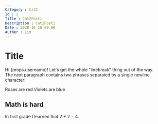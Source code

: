 ```yaml
---
Category : Cat2
Id : 1
Title : Cat2Post1
Description : Cat2Post1
Date : 2020 10 10 09:00
Auther : Lim
---
```


# Title

Hi {props.username}! Let's get the whole "linebreak" thing out of the way.
The next paragraph contains two phrases separated by a single newline character:

Roses are red
Violets are blue

## Math is hard

In first grade I learned that 2 + 2 = 4.